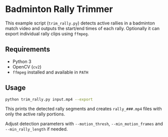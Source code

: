 # Badminton Rally Trimmer

This example script (`trim_rally.py`) detects active rallies in a badminton match
video and outputs the start/end times of each rally. Optionally it can export
individual rally clips using `ffmpeg`.

## Requirements

- Python 3
- OpenCV (`cv2`)
- `ffmpeg` installed and available in `PATH`

## Usage

```bash
python trim_rally.py input.mp4 --export
```

This prints the detected rally segments and creates `rally_###.mp4` files with
only the active rally portions.

Adjust detection parameters with `--motion_thresh`, `--min_motion_frames` and
`--min_rally_length` if needed.
